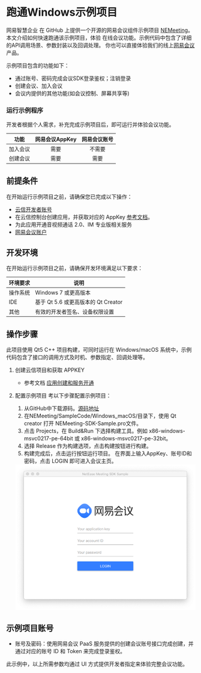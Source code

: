 # 跑通Windows示例项目


网易智慧企业 在 GitHub 上提供一个开源的网易会议组件示例项目 [NEMeeting](https://github.com/netease-kit/NEMeeting/tree/main/SampleCode/Windows_macOS)。本文介绍如何快速跑通该示例项目，体验 在线会议功能。示例代码中包含了详细的API调用场景、参数封装以及回调处理。 你也可以直接体验我们的线上[网易会议](https://meeting.163.com/)产品。

示例项目包含的功能如下：

- 通过账号、密码完成会议SDK登录鉴权；注销登录
- 创建会议、加入会议
- 会议内提供的其他功能(如会议控制、屏幕共享等) 

### 运行示例程序

开发者根据个人需求，补充完成示例项目后，即可运行并体验会议功能。

|   功能   | 网易会议AppKey | 网易会议账号 |
| :------: | :------------: | :----------: |
| 加入会议 |      需要      |    不需要    |
| 创建会议 |      需要      |     需要     |

##  前提条件

在开始运行示例项目之前，请确保您已完成以下操作：

  - [云信开发者账号](https://id.163yun.com/register?h=media&t=media&from=nim&clueFrom=nim)
  - 在云信控制台创建应用，并获取对应的 AppKey  [参考文档](../../../云信控制平台/应用创建和服务开通.md)。
  - 为此应用开通音视频通话 2.0、IM 专业版相关服务
  - [网易会议账户](##示例项目会议账号)

## 开发环境

在开始运行示例项目之前，请确保开发环境满足以下要求：

| 环境要求 | 说明                                                         |
| -------- | ------------------------------------------------------------ |
| 操作系统   | Windows 7 或更高版本 |
| IDE | 基于 Qt 5.6 或更高版本的 Qt Creator  |
|  其他     |有效的开发者签名、设备权限设置   |


## 操作步骤

此项目使用 Qt5 C++ 项目构建，可同时运行在 Windows/macOS 系统中，示例代码包含了接口的调用方式及时机、参数指定、回调处理等。

1. 创建云信项目和获取 APPKEY

   - 参考文档 [应用创建和服务开通](../../../云信控制平台/应用创建和服务开通.md)
2. 配置示例项目
   考以下步骤配置示例项目：
   1. 从GitHub中下载源码。[源码地址](https://github.com/netease-kit/NEMeeting/tree/main/SampleCode/Windows_macOS)
   2. 在NEMeeting/SampleCode/Windows_macOS/目录下，使用 Qt creator 打开 NEMeeting-SDK-Sample.pro文件。
   3. 点击 Projects，在 Build&Run 下选择构建工具。例如 x86-windows-msvc0217-pe-64bit 或 x86-windows-msvc0217-pe-32bit。
   4. 选择 Release 作为构建选项，点击构建按钮进行构建。
   5. 构建完成后，点击运行按钮运行项目。 在界面上输入AppKey、账号ID和密码，点击 LOGIN 即可进入会议主页。
   	<img src="../images/macos_windows_demo.png"/>

## 示例项目账号

 - 账号及密码：使用网易会议 PaaS 服务提供的创建会议账号接口完成创建，并通过对应的账号 ID 和 Token 来完成登录鉴权。

此示例中，以上所需参数均通过 UI 方式提供开发者指定来体验完整会议功能。



